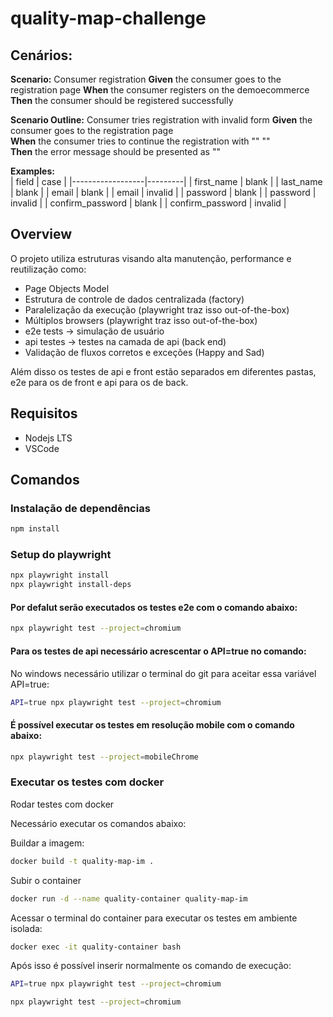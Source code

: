 # quality-map-challenge

## Cenários:

**Scenario:** Consumer registration
**Given** the consumer goes to the registration page 
**When** the consumer registers on the demoecommerce
**Then** the consumer should be registered successfully

**Scenario Outline:** Consumer tries registration with invalid form
**Given** the consumer goes to the registration page  
**When** the consumer tries to continue the registration with "<case>" "<field>"  
**Then** the error message should be presented as "<message>"  

**Examples:**  
| field            | case    |
|------------------|---------|
| first_name       | blank   |
| last_name        | blank   |
| email            | blank   |
| email            | invalid |
| password         | blank   |
| password         | invalid |
| confirm_password | blank   |
| confirm_password | invalid |

## Overview

O projeto utiliza estruturas visando alta manutenção, performance e reutilização como:

- Page Objects Model
- Estrutura de controle de dados centralizada (factory)
- Paralelização da execução (playwright traz isso out-of-the-box)
- Múltiplos browsers (playwright traz isso out-of-the-box)
- e2e tests -> simulação de usuário
- api testes -> testes na camada de api (back end)
- Validação de fluxos corretos e exceções (Happy and Sad)

Além disso os testes de api e front estão separados em diferentes pastas, e2e para os de front e api para os de back.

## Requisitos

- Nodejs LTS
- VSCode

## Comandos

### Instalação de dependências

```sh
npm install
```

### Setup do playwright

```sh
npx playwright install
npx playwright install-deps
```

#### Por defalut serão executados os testes e2e com o comando abaixo:

```sh
npx playwright test --project=chromium
```

#### Para os testes de api necessário acrescentar o API=true no comando:

No windows necessário utilizar o terminal do git para aceitar essa variável API=true:

```sh
API=true npx playwright test --project=chromium
```

#### É possível executar os testes em resolução mobile com o comando abaixo:


```sh
npx playwright test --project=mobileChrome
```

### Executar os testes com docker

Rodar testes com docker

Necessário executar os comandos abaixo:

Buildar a imagem:

```sh
docker build -t quality-map-im .
```

Subir o container

```sh
docker run -d --name quality-container quality-map-im
```

Acessar o terminal do container para executar os testes em ambiente isolada:

```sh
docker exec -it quality-container bash
```

Após isso é possível inserir normalmente os comando de execução:

```sh
API=true npx playwright test --project=chromium
```

```sh
npx playwright test --project=chromium
```
